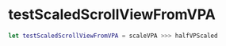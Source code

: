# testScaledScrollViewFromVPA

``` swift
let testScaledScrollViewFromVPA = scaleVPA >>> halfVPScaled
```
